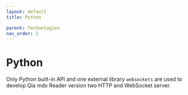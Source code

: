 ```yaml
---
layout: default
title: Python

parent: Technologies
nav_order: 2
---
```


# Python

Only Python built-in API and one external library `websockets` are used to develop Qia mdx Reader version two HTTP and WebSocket server.
